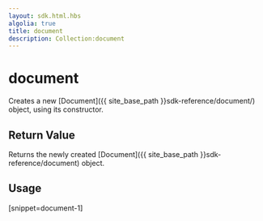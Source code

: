 ```yaml
---
layout: sdk.html.hbs
algolia: true
title: document
description: Collection:document
---
```


  

# document
Creates a new [Document]({{ site_base_path }}sdk-reference/document/) object, using its constructor.


## Return Value

Returns the newly created [Document]({{ site_base_path }}sdk-reference/document) object.

## Usage

[snippet=document-1]
